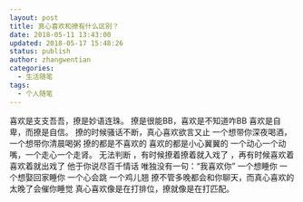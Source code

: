 ```yaml
---
layout: post
title: 真心喜欢和撩有什么区别？
date: 2018-05-11 13:43:00
updated: 2018-05-17 15:48:26
status: publish
author: zhangwentian
categories: 
  - 生活随笔
tags: 
  - 个人随笔
---
```



喜欢是支支吾吾，撩是妙语连珠。
撩是很能BB，喜欢是不知道咋BB
喜欢是自卑，而撩是自信。
撩的时候骚话不断，真心喜欢欲言又止
一个想带你深夜喝酒，一个想带你清晨喝粥
撩的都是不喜欢的 喜欢的都是小心翼翼的
一个动心一个动嘴，一个走心一个走肾。
无法判断 ，有时候撩着撩着就入戏了 ，再有时候喜欢着喜欢着就出戏了
他于你说尽百千情话 唯独没有一句：“我喜欢你”
一个想睡你 一个想娶回家睡你
一个心会跳 一个鸡儿翘
撩不管多晚都会和你聊天，而真心喜欢的太晚了会催你睡觉
真心喜欢像是在打排位，撩就像是在打匹配。